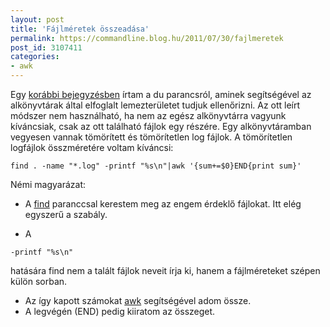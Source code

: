 ```yaml
---
layout: post
title: 'Fájlméretek összeadása'
permalink: https://commandline.blog.hu/2011/07/30/fajlmeretek
post_id: 3107411
categories: 
- awk
---
```


Egy
[korábbi bejegyzésben](http://commandline.blog.hu/2010/07/31/du_1) írtam a du parancsról, aminek segítségével az alkönyvtárak által elfoglalt lemezterületet tudjuk ellenőrizni. Az ott leírt módszer nem használható, ha nem az egész alkönyvtárra vagyunk kíváncsiak, csak az ott található fájlok egy részére. 
Egy alkönyvtáramban vegyesen vannak tömörített és tömörítetlen log fájlok. A tömörítetlen logfájlok összméretére voltam kíváncsi: 
```
find . -name "*.log" -printf "%s\n"|awk '{sum+=$0}END{print sum}'
``` 
Némi magyarázat: 
* A 
[find](http://commandline.blog.hu/2010/11/14/find_2) paranccsal kerestem meg az engem érdeklő fájlokat. Itt elég egyszerű a szabály.
     
* A 
```
-printf "%s\n"
```
 hatására find nem a talált fájlok neveit írja ki, hanem a fájlméreteket szépen külön sorban.
* Az így kapott számokat 
[awk](http://en.wikipedia.org/wiki/Awk) segítségével adom össze.
* A legvégén (END) pedig kiiratom az összeget. 
 